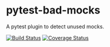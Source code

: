 # pytest-bad-mocks

A pytest plugin to detect unused mocks.

[![Build Status](https://travis-ci.org/rohanpm/pytest-bad-mocks.svg?branch=master)](https://travis-ci.org/rohanpm/pytest-bad-mocks)
[![Coverage Status](https://coveralls.io/repos/github/rohanpm/pytest-bad-mocks/badge.svg?branch=master)](https://coveralls.io/github/rohanpm/pytest-bad-mocks?branch=master)
